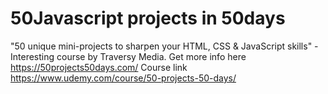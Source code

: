 # 50Javascript projects in 50days


"50 unique mini-projects to sharpen your HTML, CSS & JavaScript skills" - Interesting course by Traversy Media. Get more info here https://50projects50days.com/
Course link https://www.udemy.com/course/50-projects-50-days/
